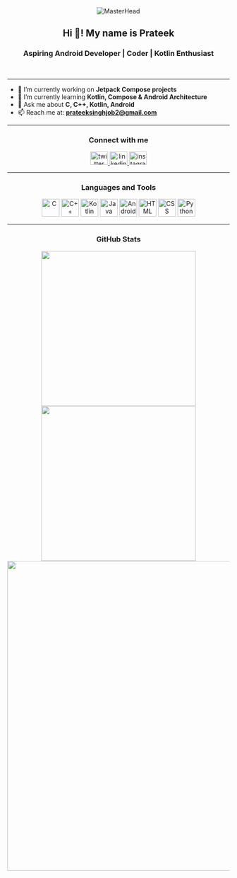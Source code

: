 <div align="center">
  <img src="https://github.com/Anmol-Baranwal/Cool-GIFs-For-GitHub/raw/main/GIFs/dev.gif" alt="MasterHead"/>
</div>

<h2 align="center">Hi 👋! My name is Prateek</h2>
<h3 align="center">Aspiring Android Developer | Coder | Kotlin Enthusiast</h3>

<br/>


---

- 🔭 I’m currently working on **Jetpack Compose projects**
- 🌱 I’m currently learning **Kotlin, Compose & Android Architecture**
- 💬 Ask me about **C, C++, Kotlin, Android**
- 📫 Reach me at: **prateeksinghjob2@gmail.com**

---

<h3 align="center">Connect with me</h3>
<p align="center">
  <a href="https://twitter.com/prateek_noob" target="blank">
    <img src="https://raw.githubusercontent.com/rahuldkjain/github-profile-readme-generator/master/src/images/icons/Social/twitter.svg" alt="twitter" height="30" width="40" />
  </a>
  <a href="https://www.linkedin.com/in/prateeknoob/" target="blank">
    <img src="https://raw.githubusercontent.com/rahuldkjain/github-profile-readme-generator/master/src/images/icons/Social/linked-in-alt.svg" alt="linkedin" height="30" width="40" />
  </a>
  <a href="https://www.instagram.com/prateek_noob/" target="blank">
    <img src="https://raw.githubusercontent.com/rahuldkjain/github-profile-readme-generator/master/src/images/icons/Social/instagram.svg" alt="instagram" height="30" width="40" />
  </a>
</p>

---

<h3 align="center">Languages and Tools</h3>
<p align="center">
  <img src="https://cdn.jsdelivr.net/gh/devicons/devicon/icons/c/c-original.svg" width="40" height="40" alt="C" />
  <img src="https://cdn.jsdelivr.net/gh/devicons/devicon/icons/cplusplus/cplusplus-original.svg" width="40" height="40" alt="C++" />
  <img src="https://cdn.jsdelivr.net/gh/devicons/devicon/icons/kotlin/kotlin-original.svg" width="40" height="40" alt="Kotlin" />
  <img src="https://cdn.jsdelivr.net/gh/devicons/devicon/icons/java/java-original.svg" width="40" height="40" alt="Java" />
  <img src="https://cdn.jsdelivr.net/gh/devicons/devicon/icons/androidstudio/androidstudio-original.svg" width="40" height="40" alt="Android Studio" />
  <img src="https://cdn.jsdelivr.net/gh/devicons/devicon/icons/html5/html5-original.svg" width="40" height="40" alt="HTML" />
  <img src="https://cdn.jsdelivr.net/gh/devicons/devicon/icons/css3/css3-original.svg" width="40" height="40" alt="CSS" />
  <img src="https://cdn.jsdelivr.net/gh/devicons/devicon/icons/python/python-original.svg" width="40" height="40" alt="Python" />
</p>

---

<h3 align="center">GitHub Stats</h3>
<div align="center">
  <img src="https://github-readme-stats.vercel.app/api?username=prateeknoob&show_icons=true&theme=radical" width="350" />
  <img src="https://github-readme-stats.vercel.app/api/top-langs/?username=prateeknoob&layout=compact&theme=radical" width="350" />
  <img src="https://github-readme-streak-stats.herokuapp.com/?user=prateeknoob&theme=radical" width="700" />
</div>
